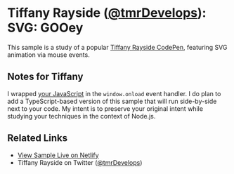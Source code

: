 # Tiffany Rayside ([@tmrDevelops](https://twitter.com/tmrDevelops)): SVG: GOOey

This sample is a study of a popular [Tiffany Rayside CodePen](https://codepen.io/tmrDevelops/pen/eNXoGx), featuring SVG animation via mouse events.

## Notes for Tiffany

I wrapped [your JavaScript](./index.js) in the `window.onload` event handler. I do plan to add a TypeScript-based version of this sample that will run side-by-side next to your code. My intent is to preserve your original intent while studying your techniques in the context of Node.js.

## Related Links

* [View Sample Live on Netlify](https://rasx-node-js.netlify.com/tiffany-rayside-svg-goo-ey/)
* Tiffany Rayside on Twitter ([@tmrDevelops](https://twitter.com/tmrDevelops))